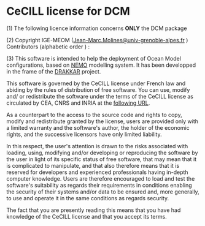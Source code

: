 # CeCILL license for DCM

(1) The following licence information concerns **ONLY** the DCM package

(2) Copyright  IGE-MEOM (Jean-Marc.Molines@univ-grenoble-alpes.fr )
Contributors (alphabetic order ) : 

(3) This software is intended to help the deployment  of Ocean Model 
configurations, based on [NEMO](https://www.nemo-ocean.eu/) modelling system. 
It has been developped in the frame of the [DRAKKAR](https://www.drakkar-ocean.eu/) project.

This software is governed by the CeCILL  license under French law and
abiding by the rules of distribution of free software.  You can  use, 
modify and/ or redistribute the software under the terms of the CeCILL
license as circulated by CEA, CNRS and INRIA at the [following URL](http://www.cecill.info/index.en.html).

As a counterpart to the access to the source code and  rights to copy,
modify and redistribute granted by the license, users are provided only
with a limited warranty  and the software's author,  the holder of the
economic rights,  and the successive licensors  have only  limited
liability. 

In this respect, the user's attention is drawn to the risks associated
with loading,  using,  modifying and/or developing or reproducing the
software by the user in light of its specific status of free software,
that may mean  that it is complicated to manipulate,  and  that  also
therefore means  that it is reserved for developers  and  experienced
professionals having in-depth computer knowledge. Users are therefore
encouraged to load and test the software's suitability as regards their
requirements in conditions enabling the security of their systems and/or 
data to be ensured and,  more generally, to use and operate it in the 
same conditions as regards security. 

The fact that you are presently reading this means that you have had
knowledge of the CeCILL license and that you accept its terms.
